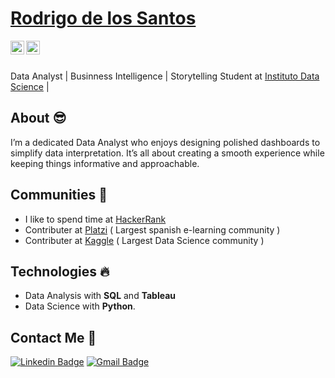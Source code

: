  # <a href="https://www.linkedin.com/in/rodrigo-de-los-santos/">Rodrigo de los Santos</a>
 

<a href="https://linkedin.com/in/rodrigo-de-los-santos">
  <img align="left" alt="Rodrigo's Linkdein" width="22px" src="https://cdn.jsdelivr.net/npm/simple-icons@v3/icons/linkedin.svg" />
</a>
<a href="https://public.tableau.com/app/profile/rodrigo.de.los.santos5740/vizzes">
  <img align="left" alt="Rodrigo's Tableau" width="22px" src="https://cdn.jsdelivr.net/npm/simple-icons@3.13.0/icons/tableau.svg" />
</a>

<br/>
<br/>

Data Analyst | Businness Intelligence | Storytelling 
Student at [Instituto Data Science](https://institutodatascience.org/) | 

## About :sunglasses:
I’m a dedicated Data Analyst who enjoys designing polished dashboards to simplify data interpretation.
It’s all about creating a smooth experience while keeping things informative and approachable.

## Communities :dancers:
- I like to spend time at [HackerRank](https://www.hackerrank.com/profile/rodri_m_dls) 
- Contributer at [Platzi](https://platzi.com/) ( Largest spanish e-learning community )
- Contributer at [Kaggle](https://kaggle.com/) ( Largest Data Science community )

## Technologies :fire:
- Data Analysis with **SQL** and **Tableau**
- Data Science with **Python**.
<!-- - Deep Learning -->

<!--
<a href="https://github.com/rodrigo-dls">
  <img align="center" src="https://github-readme-stats.vercel.app/api/top-langs/?username=rodrigo-dls&theme=radical&hide=glsl,python" />
</a>
-->

##  Contact Me :speech_balloon:
[![Linkedin Badge](https://img.shields.io/badge/-rodrigo_de_los_santos-blue?style=flat-square&logo=Linkedin&logoColor=white&link=https://www.linkedin.com/in/rodrigo-de-los-santos/)](https://www.linkedin.com/in/rodrigo-de-los-santos/) [![Gmail Badge](https://img.shields.io/badge/-rodrifordata@gmail.com-c14438?style=flat-square&logo=Gmail&logoColor=white&link=mailto:rodri.m.dls@gmail.com)](mailto:rodrifordata@gmail.com) 
